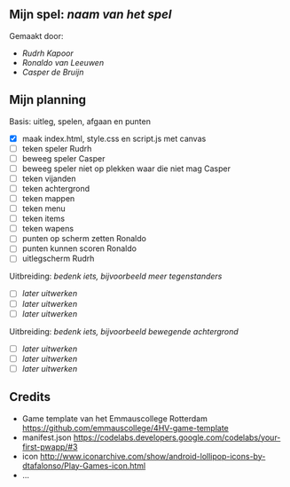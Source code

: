 ## Mijn spel: *naam van het spel*
Gemaakt door:
- *Rudrh Kapoor*
- *Ronaldo van Leeuwen*
- *Casper de Bruijn*

## Mijn planning

Basis: uitleg, spelen, afgaan en punten
- [x] maak index.html, style.css en script.js met canvas
- [ ] teken speler Rudrh
- [ ] beweeg speler Casper
- [ ] beweeg speler niet op plekken waar die niet mag Casper
- [ ] teken vijanden
- [ ] teken achtergrond
- [ ] teken mappen
- [ ] teken menu
- [ ] teken items
- [ ] teken wapens
- [ ] punten op scherm zetten Ronaldo
- [ ] punten kunnen scoren Ronaldo
- [ ] uitlegscherm Rudrh

Uitbreiding: *bedenk iets, bijvoorbeeld meer tegenstanders*
- [ ] *later uitwerken*
- [ ] *later uitwerken*
- [ ] *later uitwerken*

Uitbreiding: *bedenk iets, bijvoorbeeld bewegende achtergrond*
- [ ] *later uitwerken*
- [ ] *later uitwerken*
- [ ] *later uitwerken*

## Credits
- Game template van het Emmauscollege Rotterdam https://github.com/emmauscollege/4HV-game-template
- manifest.json https://codelabs.developers.google.com/codelabs/your-first-pwapp/#3
- icon http://www.iconarchive.com/show/android-lollipop-icons-by-dtafalonso/Play-Games-icon.html
- ...
